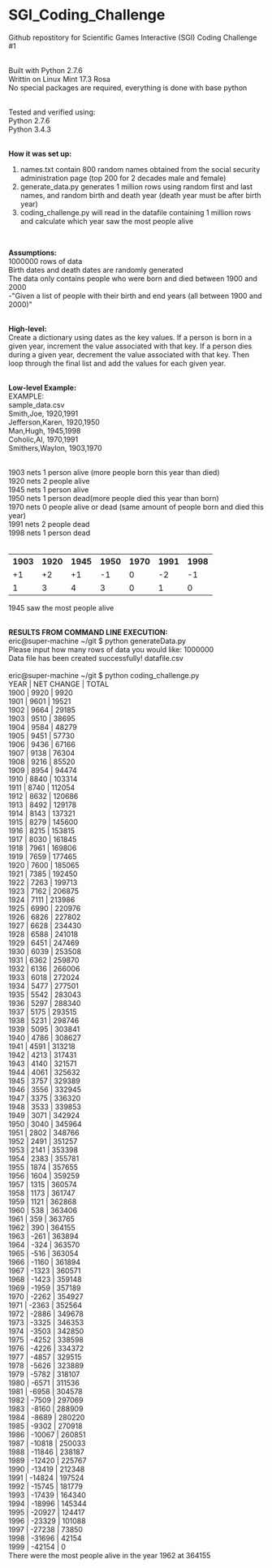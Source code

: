 # SGI_Coding_Challenge
Github repostitory for Scientific Games Interactive (SGI) Coding Challenge #1<br />
<br />

Built with Python 2.7.6<br />
Writtin on Linux Mint 17.3 Rosa<br />
No special packages are required, everything is done with base python<br />

<br />
Tested and verified using:<br />
Python 2.7.6<br />
Python 3.4.3<br />
<br />

<strong>How it was set up: </strong><br />
1) names.txt contain 800 random names obtained from the social security administration page (top 200 for 2 decades male and female) <br />
2) generate_data.py generates 1 million rows using random first and last names, and random birth and death year (death year must be after birth year)<br />
3) coding_challenge.py will read in the datafile containing 1 million rows and calculate which year saw the most people alive<br />
<br />

<strong>Assumptions:</strong><br />
1000000 rows of data<br />
Birth dates and death dates are randomly generated<br />
The data only contains people who were born and died between 1900 and 2000<br />
    -"Given a list of people with their birth and end years (all between 1900 and 2000)"<br />
<br />

<strong>High-level:</strong><br />
Create a dictionary using dates as the key values. If a person is born in a given year, increment the value associated with that key. If a person dies during a given year, decrement the value associated with that key. Then loop through the final list and add the values for each given year. <br />
<br />

<strong>Low-level Example:</strong><br />
EXAMPLE:<br />
sample_data.csv<br />
Smith,Joe,             1920,1991<br />
Jefferson,Karen,       1920,1950<br />
Man,Hugh,              1945,1998<br />
Coholic,Al,            1970,1991<br />
Smithers,Waylon,       1903,1970<br />

<br />
1903 nets 1 person alive (more people born this year than died)<br />
1920 nets 2 people alive<br />
1945 nets 1 person alive<br />
1950 nets 1 person dead(more people died this year than born)<br />
1970 nets 0 people alive or dead (same amount of people born and died this year) <br />
1991 nets 2 people dead<br />
1998 nets 1 person dead<br />
<br />
<table>
 <tr>
  <th>1903</th>
  <th>1920</th>
  <th>1945</th>
  <th>1950</th>
  <th>1970</th>
  <th>1991</th>
  <th>1998</th>
 </tr>
 <tr>
  <td>+1</td>
  <td>+2</td>
  <td>+1</td>
  <td>-1</td>
  <td>0</td>
  <td>-2</td>
  <td>-1</td>
 </tr>
 <tr>
  <td>1</td>
  <td>3</td>
  <td>4</td>
  <td>3</td>
  <td>0</td>
  <td>1</td>
  <td>0</td>
 </tr>
</table>
1945 saw the most people alive<br />
<br />

<strong>RESULTS FROM COMMAND LINE EXECUTION:</strong><br />
eric@super-machine ~/git $ python generateData.py <br />
Please input how many rows of data you would like: 1000000<br />
Data file has been created successfully! datafile.csv<br />
<br />
eric@super-machine ~/git $ python coding_challenge.py<br /> 
YEAR | NET CHANGE | TOTAL<br />
1900 | 9920 | 9920<br />
1901 | 9601 | 19521<br />
1902 | 9664 | 29185<br />
1903 | 9510 | 38695<br />
1904 | 9584 | 48279<br />
1905 | 9451 | 57730<br />
1906 | 9436 | 67166<br />
1907 | 9138 | 76304<br />
1908 | 9216 | 85520<br />
1909 | 8954 | 94474<br />
1910 | 8840 | 103314<br />
1911 | 8740 | 112054<br />
1912 | 8632 | 120686<br />
1913 | 8492 | 129178<br />
1914 | 8143 | 137321<br />
1915 | 8279 | 145600<br />
1916 | 8215 | 153815<br />
1917 | 8030 | 161845<br />
1918 | 7961 | 169806<br />
1919 | 7659 | 177465<br />
1920 | 7600 | 185065<br />
1921 | 7385 | 192450<br />
1922 | 7263 | 199713<br />
1923 | 7162 | 206875<br />
1924 | 7111 | 213986<br />
1925 | 6990 | 220976<br />
1926 | 6826 | 227802<br />
1927 | 6628 | 234430<br />
1928 | 6588 | 241018<br />
1929 | 6451 | 247469<br />
1930 | 6039 | 253508<br />
1931 | 6362 | 259870<br />
1932 | 6136 | 266006<br />
1933 | 6018 | 272024<br />
1934 | 5477 | 277501<br />
1935 | 5542 | 283043<br />
1936 | 5297 | 288340<br />
1937 | 5175 | 293515<br />
1938 | 5231 | 298746<br />
1939 | 5095 | 303841<br />
1940 | 4786 | 308627<br />
1941 | 4591 | 313218<br />
1942 | 4213 | 317431<br />
1943 | 4140 | 321571<br />
1944 | 4061 | 325632<br />
1945 | 3757 | 329389<br />
1946 | 3556 | 332945<br />
1947 | 3375 | 336320<br />
1948 | 3533 | 339853<br />
1949 | 3071 | 342924<br />
1950 | 3040 | 345964<br />
1951 | 2802 | 348766<br />
1952 | 2491 | 351257<br />
1953 | 2141 | 353398<br />
1954 | 2383 | 355781<br />
1955 | 1874 | 357655<br />
1956 | 1604 | 359259<br />
1957 | 1315 | 360574<br />
1958 | 1173 | 361747<br />
1959 | 1121 | 362868<br />
1960 | 538 | 363406<br />
1961 | 359 | 363765<br />
1962 | 390 | 364155<br />
1963 | -261 | 363894<br />
1964 | -324 | 363570<br />
1965 | -516 | 363054<br />
1966 | -1160 | 361894<br />
1967 | -1323 | 360571<br />
1968 | -1423 | 359148<br />
1969 | -1959 | 357189<br />
1970 | -2262 | 354927<br />
1971 | -2363 | 352564<br />
1972 | -2886 | 349678<br />
1973 | -3325 | 346353<br />
1974 | -3503 | 342850<br />
1975 | -4252 | 338598<br />
1976 | -4226 | 334372<br />
1977 | -4857 | 329515<br />
1978 | -5626 | 323889<br />
1979 | -5782 | 318107<br />
1980 | -6571 | 311536<br />
1981 | -6958 | 304578<br />
1982 | -7509 | 297069<br />
1983 | -8160 | 288909<br />
1984 | -8689 | 280220<br />
1985 | -9302 | 270918<br />
1986 | -10067 | 260851<br />
1987 | -10818 | 250033<br />
1988 | -11846 | 238187<br />
1989 | -12420 | 225767<br />
1990 | -13419 | 212348<br />
1991 | -14824 | 197524<br />
1992 | -15745 | 181779<br />
1993 | -17439 | 164340<br />
1994 | -18996 | 145344<br />
1995 | -20927 | 124417<br />
1996 | -23329 | 101088<br />
1997 | -27238 | 73850<br />
1998 | -31696 | 42154<br />
1999 | -42154 | 0<br />
There were the most people alive in the year 1962 at 364155<br />
